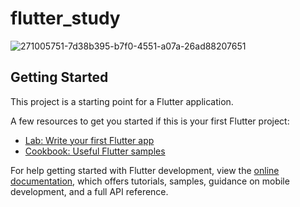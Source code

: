 # flutter_study


![271005751-7d38b395-b7f0-4551-a07a-26ad88207651](https://github.com/LuizFurmann/flutter_study/assets/72764480/ad85f903-c876-4477-b202-6f6d87fbfda0)


## Getting Started

This project is a starting point for a Flutter application.

A few resources to get you started if this is your first Flutter project:

- [Lab: Write your first Flutter app](https://docs.flutter.dev/get-started/codelab)
- [Cookbook: Useful Flutter samples](https://docs.flutter.dev/cookbook)

For help getting started with Flutter development, view the
[online documentation](https://docs.flutter.dev/), which offers tutorials,
samples, guidance on mobile development, and a full API reference.
